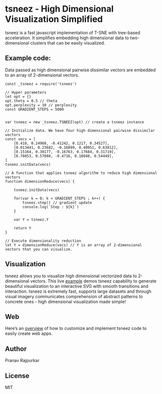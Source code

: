 # tsneez - High Dimensional Visualization Simplified
tsneez is a fast javascript implementation of T-SNE with tree-based acceleration. It simplifies embedding high dimensional data to two-dimensional clusters that can be easily visualized.

## Example code:
Data passed as high dimensional pairwise dissimilar vectors are embedded to an array of 2-dimensional vectors.
```
const _tsneez = require('tsneez')

// Hyper parameters
let opt = {}
opt.theta = 0.5 // theta
opt.perplexity = 10 // perplexity
const GRADIENT_STEPS = 5000 


var tsneez = new _tsneez.TSNEEZ(opt) // create a tsneez instance

// Initialize data. We have four high dimensional pairwise dissimilar vectors
const vecs = [
    [0.418, 0.24968, -0.41242, 0.1217, 0.34527],
    [0.013441, 0.23682, -0.16899, 0.40951, 0.63812],
    [0.15164, 0.30177, -0.16763, 0.17684, 0.31719],
    [0.70853, 0.57088, -0.4716, 0.18048, 0.54449],
]
tsneez.initData(vecs)

// A function that applies tsneez algorithm to reduce high dimensional vectors
function dimensionReduce(vecs) {

    tsneez.initData(vecs)

    for(var k = 0; k < GRADIENT_STEPS ; k++) {
        tsneez.step() // gradient update
        console.log(`Step : ${k}`)
    }

    var Y = tsneez.Y 

    return Y 
}

// Execute dimensionality reduction
let Y = dimensionReduce(vecs) // Y is an array of 2-dimensional vectors that you can visualize.

```

## Visualization
tsneez allows you to visualize high dimensional vectorized data to 2-dimensional vectors. This live [example](https://rajpurkar.github.io/tsneez/) demos tsneez capability to generate beautiful visualization to an interactive SVG with smooth transitions and interaction. tsneez is extremely fast, supports large datasets and through visual imagery communicates comprehension of abstract patterns to concrete ones - high dimensional visualization made simple!

## Web
Here’s an [overview](https://github.com/rajpurkar/tsneez#readme) of how to customize and implement tsneez code to easily create web apps.

## Author
Pranav Rajpurkar

## License
MIT